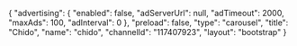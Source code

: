 {
    "advertising": {
        "enabled": false,
        "adServerUrl": null,
        "adTimeout": 2000,
        "maxAds": 100,
        "adInterval": 0
    },
    "preload": false,
    "type": "carousel",
    "title": "Chido",
    "name": "chido",
    "channelId": "117407923",
    "layout": "bootstrap"
}